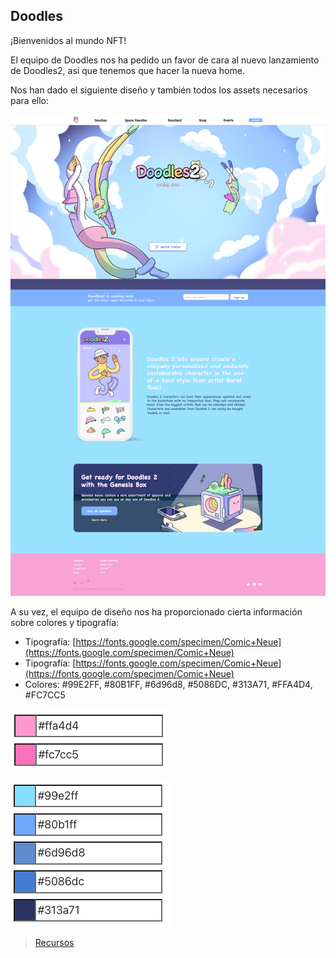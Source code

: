 ## Doodles

¡Bienvenidos al mundo NFT! 

El equipo de Doodles nos ha pedido un favor de cara al nuevo lanzamiento de Doodles2, así que tenemos que hacer la nueva home. 

Nos han dado el siguiente diseño y también todos los assets necesarios para ello:

![Doodles](recursos/doodles.png)

A su vez, el equipo de diseño nos ha proporcionado cierta información sobre colores y tipografía:

- Tipografía: [https://fonts.google.com/specimen/Comic+Neue](https://fonts.google.com/specimen/Comic+Neue)
- Tipografía: [https://fonts.google.com/specimen/Comic+Neue](https://fonts.google.com/specimen/Comic+Neue)
- Colores: #99E2FF, #80B1FF, #6d96d8, #5086DC, #313A71, #FFA4D4, #FC7CC5
    
    
![Color1](recursos/img1.png)
    
![Colo2](recursos/img2.png)


> [Recursos](recursos/assets.zip)
